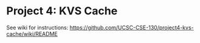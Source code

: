 # Project 4: KVS Cache

See wiki for instructions: https://github.com/UCSC-CSE-130/project4-kvs-cache/wiki/README
